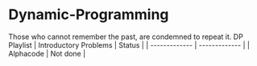 # Dynamic-Programming
Those who cannot remember the past, are condemned to repeat it.
DP Playlist
|  Introductory Problems | Status |
| ------------- | ------------- |
| Alphacode  | Not done  |
